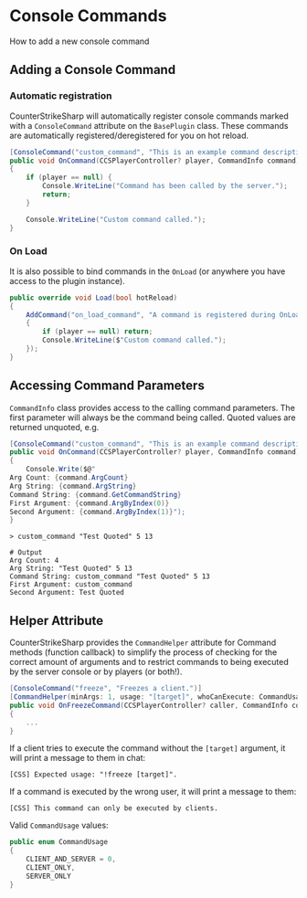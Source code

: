 # Console Commands

How to add a new console command

## Adding a Console Command

### Automatic registration

CounterStrikeSharp will automatically register console commands marked with a `ConsoleCommand` attribute on the `BasePlugin` class. These commands are automatically registered/deregistered for you on hot reload.

```csharp
[ConsoleCommand("custom_command", "This is an example command description")]
public void OnCommand(CCSPlayerController? player, CommandInfo command)
{
    if (player == null) {
        Console.WriteLine("Command has been called by the server.");
        return;
    }

    Console.WriteLine("Custom command called.");
}
```

### On Load

It is also possible to bind commands in the `OnLoad` (or anywhere you have access to the plugin instance).

```csharp
public override void Load(bool hotReload)
{
    AddCommand("on_load_command", "A command is registered during OnLoad", (player, info) =>
    {
        if (player == null) return;
        Console.WriteLine($"Custom command called.");
    });
}
```

## Accessing Command Parameters

`CommandInfo` class provides access to the calling command parameters. The first parameter will always be the command being called. Quoted values are returned unquoted, e.g.

```csharp
[ConsoleCommand("custom_command", "This is an example command description")]
public void OnCommand(CCSPlayerController? player, CommandInfo command)
{
    Console.Write($@"
Arg Count: {command.ArgCount}
Arg String: {command.ArgString}
Command String: {command.GetCommandString}
First Argument: {command.ArgByIndex(0)}
Second Argument: {command.ArgByIndex(1)}");
}
```

```shell
> custom_command "Test Quoted" 5 13

# Output
Arg Count: 4
Arg String: "Test Quoted" 5 13
Command String: custom_command "Test Quoted" 5 13
First Argument: custom_command
Second Argument: Test Quoted
```

## Helper Attribute

CounterStrikeSharp provides the `CommandHelper` attribute for Command methods (function callback) to simplify the process of checking for the correct amount of arguments and to restrict commands to being executed by the server console or by players (or both!).

```csharp
[ConsoleCommand("freeze", "Freezes a client.")]
[CommandHelper(minArgs: 1, usage: "[target]", whoCanExecute: CommandUsage.CLIENT_AND_SERVER)]
public void OnFreezeCommand(CCSPlayerController? caller, CommandInfo command)
{
    ...
}
```

If a client tries to execute the command without the `[target]` argument, it will print a message to them in chat:

```shell
[CSS] Expected usage: "!freeze [target]".
```

If a command is executed by the wrong user, it will print a message to them:

```shell
[CSS] This command can only be executed by clients.
```

Valid `CommandUsage` values:

```csharp
public enum CommandUsage
{
    CLIENT_AND_SERVER = 0,
    CLIENT_ONLY,
    SERVER_ONLY
}
```

